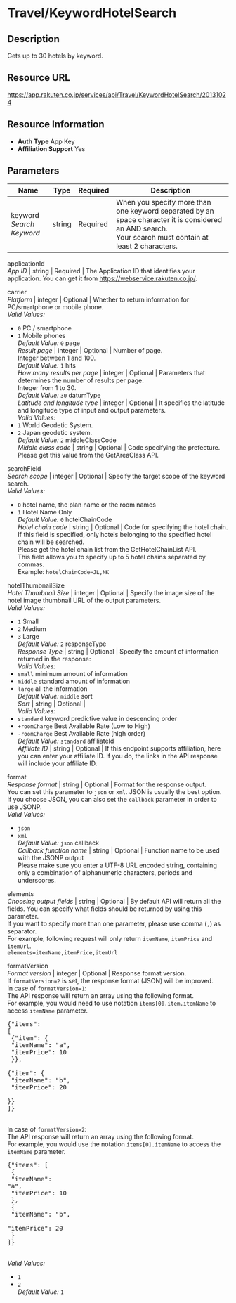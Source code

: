 
# Travel/KeywordHotelSearch

## Description

Gets up to 30 hotels by keyword.
## Resource URL

https://app.rakuten.co.jp/services/api/Travel/KeywordHotelSearch/20131024
## Resource Information

* **Auth Type** App Key
* **Affiliation Support** Yes

## Parameters

Name | Type | Required | Description
 --- | --- | --- | --- 
keyword<br>*Search Keyword* | string | Required | When you specify more than one keyword separated by an space character it is considered an AND search.<br>Your search must contain at least 2 characters.

applicationId<br>*App ID* | string | Required | The Application ID that identifies your application. You can get it from <a href="https://webservice.rakuten.co.jp/" target="_blank">https://webservice.rakuten.co.jp/</a>.

carrier<br>*Platform* | integer | Optional | Whether to return information for PC/smartphone or mobile phone.
<br>*Valid Values:*
* <code>0</code> PC / smartphone
* <code>1</code> Mobile phones
<br>*Default Value:* <code>0</code>
page<br>*Result page* | integer | Optional | Number of page.<br>Integer between 1 and 100.
<br>*Default Value:* <code>1</code>
hits<br>*How many results per page* | integer | Optional | Parameters that determines the number of results per page.<br>Integer from 1 to 30.
<br>*Default Value:* <code>30</code>
datumType<br>*Latitude and longitude type* | integer | Optional | It specifies the latitude and longitude type of input and output parameters.
<br>*Valid Values:*
* <code>1</code> World Geodetic System.
* <code>2</code> Japan geodetic system.
<br>*Default Value:* <code>2</code>
middleClassCode<br>*Middle class code* | string | Optional | Code specifying the prefecture.<br>Please get this value from the GetAreaClass API.

searchField<br>*Search scope* | integer | Optional | Specify the target scope of the keyword search.
<br>*Valid Values:*
* <code>0</code> hotel name, the plan name or the room names
* <code>1</code> Hotel Name Only
<br>*Default Value:* <code>0</code>
hotelChainCode<br>*Hotel chain code* | string | Optional | Code for specifying the hotel chain.<br>If this field is specified, only hotels belonging to the specified hotel chain will be searched.<br>Please get the hotel chain list from the GetHotelChainList API.<br>This field allows you to specify up to 5 hotel chains separated by commas.<br>Example: <code>hotelChainCode=JL,NK</code>

hotelThumbnailSize<br>*Hotel Thumbnail Size* | integer | Optional | Specify the image size of the hotel image thumbnail URL of the output parameters.
<br>*Valid Values:*
* <code>1</code> Small
* <code>2</code> Medium
* <code>3</code> Large
<br>*Default Value:* <code>2</code>
responseType<br>*Response Type* | string | Optional | Specify the amount of information returned in the response:
<br>*Valid Values:*
* <code>small</code> minimum amount of information
* <code>middle</code> standard amount of information
* <code>large</code> all the information
<br>*Default Value:* <code>middle</code>
sort<br>*Sort* | string | Optional | 
<br>*Valid Values:*
* <code>standard</code> keyword predictive value in descending order
* <code>+roomCharge</code> Best Available Rate (Low to High)
* <code>-roomCharge</code> Best Available Rate (high order)
<br>*Default Value:* <code>standard</code>
affiliateId<br>*Affiliate ID* | string | Optional | If this endpoint supports affiliation, here you can enter your affiliate ID. If you do, the links in the API response will include your affiliate ID.

format<br>*Response format* | string | Optional | Format for the response output.<br>You can set this parameter to <code>json</code> or <code>xml</code>. JSON is usually the best option.<br>If you choose JSON, you can also set the <code>callback</code> parameter in order to use JSONP.
<br>*Valid Values:*
* <code>json</code> 
* <code>xml</code> 
<br>*Default Value:* <code>json</code>
callback<br>*Callback function name* | string | Optional | Function name to be used with the JSONP output<br>Please make sure you enter a UTF-8 URL encoded string, containing only a combination of alphanumeric characters, periods and underscores.

elements<br>*Choosing output fields* | string | Optional | By default API will return all the fields. You can specify what fields should be returned by using this parameter.<br>If you want to specify more than one parameter, please use comma (<code>,</code>) as separator.<br>For example, following request will only return <code>itemName</code>, <code>itemPrice</code> and <code>itemUrl</code>.<br><code>elements=itemName,itemPrice,itemUrl</code>

formatVersion<br>*Format version* | integer | Optional | Response format version.<br>If <code>formatVersion=2</code> is set, the response format (JSON) will be improved.<br>In case of <code>formatVersion=1</code>:<br>The API response will return an array using the following format.<br>For example, you would need to use notation <code>items[0].item.itemName</code> to access <code>itemName</code> parameter.<br><pre class="prettyprint">{"items": [<br>    {"item": {<br>        "itemName": "a",<br>        "itemPrice": 10<br>    }},<br>    {"item": {<br>        "itemName": "b",<br>        "itemPrice": 20<br>    }}<br>]}</pre><br>In case of <code>formatVersion=2</code>:<br>The API response will return an array using the following format.<br>For example, you would use the notation <code>items[0].itemName</code> to access the <code>itemName</code> parameter.<br><pre class="prettyprint">{"items": [<br>    {<br>        "itemName": "a",<br>        "itemPrice": 10<br>    },<br>    {<br>        "itemName": "b",<br>        "itemPrice": 20<br>    }<br>]}</pre>
<br>*Valid Values:*
* <code>1</code> 
* <code>2</code> 
<br>*Default Value:* <code>1</code>

